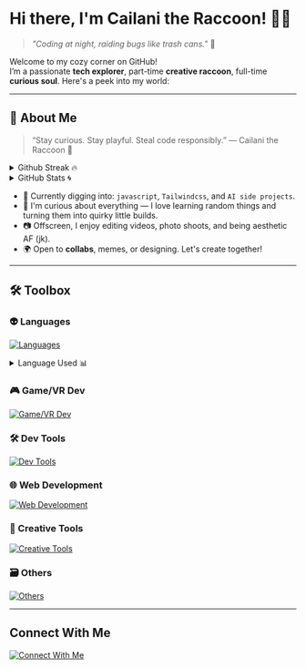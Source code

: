 # Hi there, I'm Cailani the Raccoon! 🦝✨  
> *"Coding at night, raiding bugs like trash cans."* 🌃

Welcome to my cozy corner on GitHub!  
I’m a passionate **tech explorer**, part-time **creative raccoon**, full-time **curious soul**. Here's a peek into my world:

---

## 🚀 About Me

> “Stay curious. Stay playful. Steal code responsibly.”
  — Cailani the Raccoon 🦝

<details>
  <summary>Github Streak 🔥</summary>
  <br>
  <img alt="Cai1ani's Top Langs" src="https://streak-stats.demolab.com?user=Cai1ani&theme=react&hide_border=true&date_format=M%20j%5B%2C%20Y%5D)" />
</details>

<details>
  <summary>GitHub Stats 🌀</summary>
  <br>
  <img style="margin-left: 20px; margin-bottom: 10px;" alt="Cai1ani's GitHub stats" src="https://github-readme-stats-ashy-kappa.vercel.app/api?username=Cai1ani&theme=transparent&show_icons=true&hide_border=false&title_color=90b7bf&icon_color=9d5353&text_color=bf8b67&border_color=313244" />

</details>



- 🌱 Currently digging into: `javascript`, `Tailwindcss`, and `AI side projects`.
- 🧠 I'm curious about everything — I love learning random things and turning them into quirky little builds.
- 📷 Offscreen, I enjoy editing videos, photo shoots, and being aesthetic AF (jk).
- 🌍 Open to **collabs**, memes, or designing. Let's create together!

---

## 🛠️ Toolbox


### 👽 Languages    
[![Languages](https://skillicons.dev/icons?i=c,cpp,cs,js,py)](https://skillicons.dev)

<details>
  <summary>Language Used 📊 </summary>
  <br>
  <img alt="Cai1ani's Top Langs" src="https://github-readme-stats-ashy-kappa.vercel.app/api/top-langs/?username=Cai1ani&show_icons=true&hide_border=false&theme=transparent&title_color=90b7bf&icon_color=9d5353&border_color=313244&layout=compact" />
</details>


### 🎮 Game/VR Dev
[![Game/VR Dev](https://skillicons.dev/icons?i=blender,unity)](https://skillicons.dev)

### 🛠 Dev Tools

[![Dev Tools](https://skillicons.dev/icons?i=vscode,visualstudio,git)](https://skillicons.dev)

### 🌐 Web Development
[![Web Development](https://skillicons.dev/icons?i=html,css,tailwind,bootstrap,dotnet,vite,vercel)](https://skillicons.dev)


### 🎨 Creative Tools
[![Creative Tools](https://skillicons.dev/icons?i=figma,notion,pr)](https://skillicons.dev)

### 🗃️ Others
[![Others](https://skillicons.dev/icons?i=arduino,aws)](https://skillicons.dev)

---

## Connect With Me
<a href="mailto:tcjyn0128@gmail.com">
  <img src="https://skillicons.dev/icons?i=gmail" alt="Connect With Me" />
</a>

